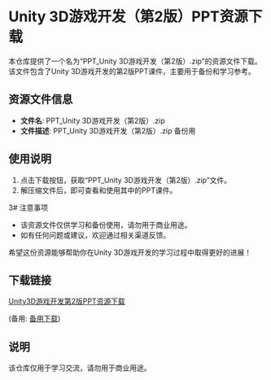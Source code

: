 # Unity 3D游戏开发（第2版）PPT资源下载

本仓库提供了一个名为“PPT_Unity 3D游戏开发（第2版）.zip”的资源文件下载。该文件包含了Unity 3D游戏开发的第2版PPT课件，主要用于备份和学习参考。

## 资源文件信息

- **文件名**: PPT_Unity 3D游戏开发（第2版）.zip
- **文件描述**: PPT_Unity 3D游戏开发（第2版）.zip 备份用

## 使用说明

1. 点击下载按钮，获取“PPT_Unity 3D游戏开发（第2版）.zip”文件。
2. 解压缩文件后，即可查看和使用其中的PPT课件。

3# 注意事项

- 该资源文件仅供学习和备份使用，请勿用于商业用途。
- 如有任何问题或建议，欢迎通过相关渠道反馈。

希望这份资源能够帮助你在Unity 3D游戏开发的学习过程中取得更好的进展！

## 下载链接
[Unity3D游戏开发第2版PPT资源下载](https://pan.quark.cn/s/938907b3d0be) 

(备用: [备用下载](https://pan.baidu.com/s/1IfToZ8lu3OFNUmthxPbfWg?pwd=1234))

## 说明

该仓库仅用于学习交流，请勿用于商业用途。
